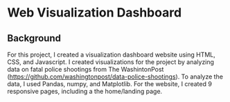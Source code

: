 # Web Visualization Dashboard


## Background

For this project, I created a visualization dashboard website using HTML, CSS, and Javascript. I created visualizations for the project by analyzing data on fatal police shootings from The WashintonPost (https://github.com/washingtonpost/data-police-shootings). To analyze the data, I used Pandas, numpy, and Matplotlib. For the website, I created 9 responsive pages, including a the home/landing page. 

